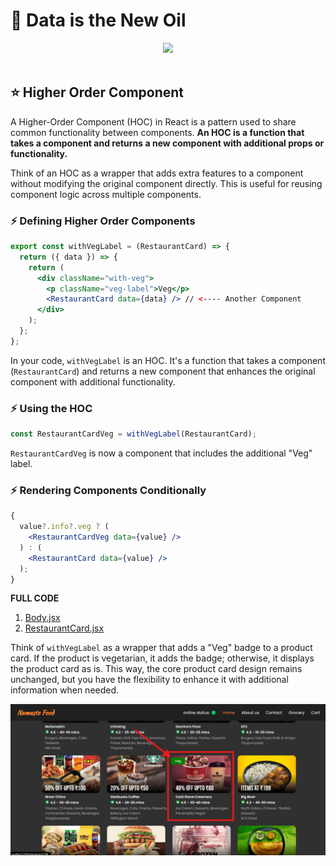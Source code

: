 # 📍 Data is the New Oil

<div align="center">
<img src="https://miro.medium.com/v2/resize:fit:1400/1*b3sBGXonbaL8YcARWTZ2aA.png" />
</div>
<br>

## ⭐ Higher Order Component

A Higher-Order Component (HOC) in React is a pattern used to share common functionality between components. **An HOC is a function that takes a component and returns a new component with additional props or functionality.**

Think of an HOC as a wrapper that adds extra features to a component without modifying the original component directly. This is useful for reusing component logic across multiple components.

### ⚡ Defining Higher Order Components

```jsx
export const withVegLabel = (RestaurantCard) => {
  return ({ data }) => {
    return (
      <div className="with-veg">
        <p className="veg-label">Veg</p>
        <RestaurantCard data={data} /> // <---- Another Component
      </div>
    );
  };
};
```

In your code, `withVegLabel` is an HOC. It's a function that takes a component (`RestaurantCard`) and returns a new component that enhances the original component with additional functionality.

### ⚡ Using the HOC

```jsx
const RestaurantCardVeg = withVegLabel(RestaurantCard);
```

`RestaurantCardVeg` is now a component that includes the additional "Veg" label.

### ⚡ Rendering Components Conditionally

```jsx
{
  value?.info?.veg ? (
    <RestaurantCardVeg data={value} />
  ) : (
    <RestaurantCard data={value} />
  );
}
```
**FULL CODE**

1. [Body.jsx](./code/Body.jsx) 
2. [RestaurantCard.jsx](./code/RestaurantCard.jsx)

Think of `withVegLabel` as a wrapper that adds a "Veg" badge to a product card. If the product is vegetarian, it adds the badge; otherwise, it displays the product card as is. This way, the core product card design remains unchanged, but you have the flexibility to enhance it with additional information when needed.

![demo](../assets/demo50.png)